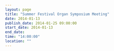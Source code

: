 ```yaml
---
layout: page
title: "Summer Festival Organ Symposium Meeting"
date: 2014-01-13
publish_date: 2014-01-25 09:00:00
start_date: 2014-01-13
end_date: 
time: "14:00:00"
location: ""
---
```


